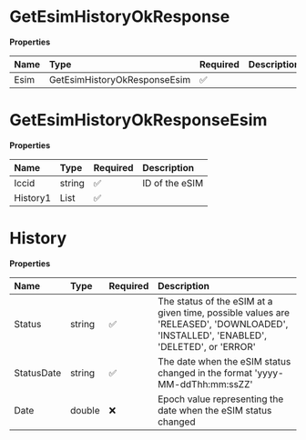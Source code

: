 # GetEsimHistoryOkResponse

**Properties**

| Name | Type                         | Required | Description |
| :--- | :--------------------------- | :------- | :---------- |
| Esim | GetEsimHistoryOkResponseEsim | ✅       |             |

# GetEsimHistoryOkResponseEsim

**Properties**

| Name     | Type          | Required | Description    |
| :------- | :------------ | :------- | :------------- |
| Iccid    | string        | ✅       | ID of the eSIM |
| History1 | List<History> | ✅       |                |

# History

**Properties**

| Name       | Type   | Required | Description                                                                                                                         |
| :--------- | :----- | :------- | :---------------------------------------------------------------------------------------------------------------------------------- |
| Status     | string | ✅       | The status of the eSIM at a given time, possible values are 'RELEASED', 'DOWNLOADED', 'INSTALLED', 'ENABLED', 'DELETED', or 'ERROR' |
| StatusDate | string | ✅       | The date when the eSIM status changed in the format 'yyyy-MM-ddThh:mm:ssZZ'                                                         |
| Date       | double | ❌       | Epoch value representing the date when the eSIM status changed                                                                      |

